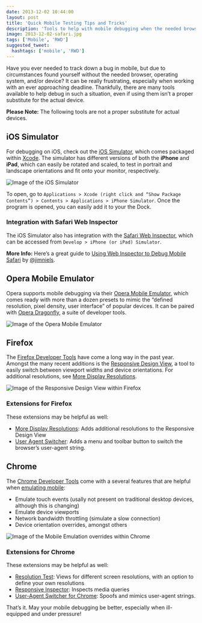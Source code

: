 ```yaml
---
date: 2013-12-02 10:44:00
layout: post
title: 'Quick Mobile Testing Tips and Tricks'
description: 'Tools to help with mobile debugging when the needed browser, operating system, and/or device isn’t available.'
image: 2013-12-02-safari.jpg
tags: ['Mobile', 'RWD']
suggested_tweet:
  hashtags: ['mobile', 'RWD']
---
```


Have you ever needed to track down a bug in mobile, but due to circumstances found yourself without the needed browser, operating system, and/or device? It can be really frustrating, especially when working with an ever approaching deadline. Thankfully, there are many tools available to help debug in such a situation, even if using them isn’t a proper substitute for the actual device.

<div class="yellow-box">
  <p><strong>Please Note:</strong> The following tools are not a proper substitute for actual devices.</p>
</div>

## iOS Simulator
For debugging on iOS, check out the [iOS Simulator](https://developer.apple.com/library/ios/documentation/IDEs/Conceptual/iOS_Simulator_Guide/Introduction/Introduction.html), which comes packaged within [Xcode](https://developer.apple.com/xcode/). The simulator has different versions of both the **iPhone** and **iPad**, which can easily be rotated and scaled, to test in portrait and landscape orientations and fit onto your monitor, respectively.

<img src="/img/posts/2013-12-02-safari.jpg" alt="Image of the iOS Simulator" class="media-center media-border" />

To open, go to `Applications > Xcode (right click and “Show Package Contents”) > Contents > Applications > iPhone Simulator`. Once the program is opened, you can easily add it to your the Dock.

### Integration with Safari Web Inspector
The iOS Simulator also has integration with the [Safari Web Inspector](https://developer.apple.com/library/safari/documentation/AppleApplications/Conceptual/Safari_Developer_Guide/Introduction/Introduction.html), which can be accessed from `Develop > iPhone (or iPad) Simulator`.

<div class="yellow-box">
  <p><strong>More Info:</strong> Here’s a great guide to <a href="http://webdesign.tutsplus.com/tutorials/workflow-tutorials/quick-tip-using-web-inspector-to-debug-mobile-safari/">Using Web Inspector to Debug Mobile Safari</a> by <a href="https://twitter.com/jimniels">@jimniels</a>.</p>
</div>

## Opera Mobile Emulator
Opera supports mobile debugging via their [Opera Mobile Emulator](http://www.opera.com/developer/mobile-emulator), which comes ready with more than a dozen presets to mimic the “defined resolution, pixel density, user interface” of popular devices. It can be paired with [Opera Dragonfly](http://www.opera.com/dragonfly/), a suite of developer tools.

<img src="/img/posts/2013-12-02-opera.jpg" alt="Image of the Opera Mobile Emulator" class="media-center media-border" />

## Firefox
The [Firefox Developer Tools](https://developer.mozilla.org/en-US/docs/Tools) have come a long way in the past year. Amongst the many recent additions is the [Responsive Design View](https://developer.mozilla.org/en-US/docs/Tools/Responsive_Design_View), a tool to easily switch between viewport widths and device orientations. For additional resolutions, see [More Display Resolutions](https://addons.mozilla.org/en-US/firefox/addon/more-display-resolutions/).

<img src="/img/posts/2013-12-02-firefox.jpg" alt="Image of the Responsive Design View within Firefox" class="media-center media-border" />

### Extensions for Firefox
These extensions may be helpful as well:

- [More Display Resolutions](https://addons.mozilla.org/en-US/firefox/addon/more-display-resolutions/): Adds additional resolutions to the Responsive Design View
- [User Agent Switcher](https://addons.mozilla.org/en-US/firefox/addon/user-agent-switcher/): Adds a menu and toolbar button to switch the browser’s user-agent string.

## Chrome
The [Chrome Developer Tools](https://developers.google.com/chrome-developer-tools/) come with a several features that are helpful when [emulating mobile](https://developers.google.com/chrome-developer-tools/docs/mobile-emulation):

- Emulate touch events (usally not present on traditional desktop devices, although this is changing)
- Emulate device viewports
- Network bandwidth throttling (simulate a slow connection)
- Device orientation overrides, amongst others

<img src="/img/posts/2013-12-02-chrome.jpg" alt="Image of the Mobile Emulation overrides within Chrome" class="media-center media-border" />

### Extensions for Chrome
These extensions may be helpful as well:

- [Resolution Test](https://chrome.google.com/webstore/detail/resolution-test/idhfcdbheobinplaamokffboaccidbal): Views for different screen resolutions, with an option to define your own resolutions
- [Responsive Inspector](https://chrome.google.com/webstore/detail/responsive-inspector/memcdolmmnmnleeiodllgpibdjlkbpim): Inspects media queries
- [User-Agent Switcher for Chrome](https://chrome.google.com/webstore/detail/user-agent-switcher-for-c/djflhoibgkdhkhhcedjiklpkjnoahfmg): Spoofs and mimics user-agent strings.

That’s it. May your mobile debugging be better, especially when ill-equipped and under pressure!
